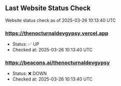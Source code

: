 ## Last Website Status Check

<!-- GitHub Action will update the section below -->
Website status check as of 2025-03-26 10:13:40 UTC

### https://thenocturnaldevgypsy.vercel.app
- Status: ✅ UP
- Checked at: 2025-03-26 10:13:40 UTC

### https://beacons.ai/thenocturnaldevgypsy
- Status: ❌ DOWN
- Checked at: 2025-03-26 10:13:40 UTC


<!-- End of GitHub Action update section -->
